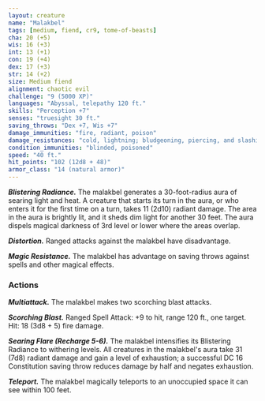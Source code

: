 ```yaml
---
layout: creature
name: "Malakbel"
tags: [medium, fiend, cr9, tome-of-beasts]
cha: 20 (+5)
wis: 16 (+3)
int: 13 (+1)
con: 19 (+4)
dex: 17 (+3)
str: 14 (+2)
size: Medium fiend
alignment: chaotic evil
challenge: "9 (5000 XP)"
languages: "Abyssal, telepathy 120 ft."
skills: "Perception +7"
senses: "truesight 30 ft."
saving_throws: "Dex +7, Wis +7"
damage_immunities: "fire, radiant, poison"
damage_resistances: "cold, lightning; bludgeoning, piercing, and slashing damage from nonmagical weapons"
condition_immunities: "blinded, poisoned"
speed: "40 ft."
hit_points: "102 (12d8 + 48)"
armor_class: "14 (natural armor)"
---
```


***Blistering Radiance.*** The malakbel generates a 30-foot-radius aura of searing light and heat. A creature that starts its turn in the aura, or who enters it for the first time on a turn, takes 11 (2d10) radiant damage. The area in the aura is brightly lit, and it sheds dim light for another 30 feet. The aura dispels magical darkness of 3rd level or lower where the areas overlap.

***Distortion.*** Ranged attacks against the malakbel have disadvantage.

***Magic Resistance.*** The malakbel has advantage on saving throws against spells and other magical effects.

### Actions

***Multiattack.*** The malakbel makes two scorching blast attacks.

***Scorching Blast.*** Ranged Spell Attack: +9 to hit, range 120 ft., one target. Hit: 18 (3d8 + 5) fire damage.

***Searing Flare (Recharge 5-6).*** The malakbel intensifies its Blistering Radiance to withering levels. All creatures in the malakbel's aura take 31 (7d8) radiant damage and gain a level of exhaustion; a successful DC 16 Constitution saving throw reduces damage by half and negates exhaustion.

***Teleport.*** The malakbel magically teleports to an unoccupied space it can see within 100 feet.

